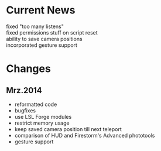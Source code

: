 Current News
====
fixed "too many listens"  
fixed permissions stuff on script reset  
ability to save camera positions  
incorporated gesture support

Changes
====
Mrz.2014
----------------
 - reformatted code
 - bugfixes
 - use LSL Forge modules
 - restrict memory usage
 - keep saved camera position till next teleport
 - comparison of HUD and Firestorm's Advanced phototools
 - gesture support